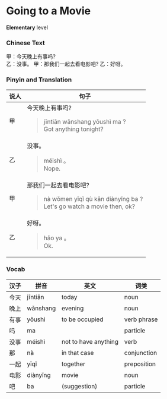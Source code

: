# Going to a Movie
**Elementary** level
### Chinese Text
甲：今天晚上有事吗?<br />乙：没事。
甲：那我们一起去看电影吧?
乙：好呀。

### Pinyin and Translation
|说人|句子|
|----|----|
|甲|今天晚上有事吗?<blockquote>jīntiān wǎnshang yǒushì ma ?<br />Got anything tonight?</blockquote>|
|乙|没事。<blockquote>méishì 。<br />Nope.</blockquote>|
|甲|那我们一起去看电影吧?<blockquote>nà wǒmen yīqǐ qù kān diànyǐng ba ?<br />Let's go watch a movie then, ok?</blockquote>|
|乙|好呀。<blockquote>hǎo ya 。<br />Ok.</blockquote>|
### Vocab
|汉子|拼音|英文|词类|
|----|----|----|----|
|今天|jīntiān|today|noun|
|晚上|wǎnshang|evening|noun|
|有事|yǒushì|to be occupied|verb phrase|
|吗|ma||particle|
|没事|méishì|not to have anything|verb|
|那|nà|in that case|conjunction|
|一起|yīqǐ|together|preposition|
|电影|diànyǐng|movie|noun|
|吧|ba|(suggestion)|particle|